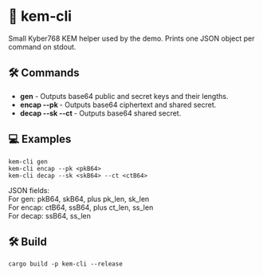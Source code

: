 # 🔑 kem‑cli

Small Kyber768 KEM helper used by the demo. Prints one JSON object per command on stdout.

## 🛠 Commands
- **gen** - Outputs base64 public and secret keys and their lengths.
- **encap --pk <base64>** - Outputs base64 ciphertext and shared secret.
- **decap --sk <base64> --ct <base64>** - Outputs base64 shared secret.

## 💻 Examples
```
kem-cli gen
kem-cli encap --pk <pkB64>
kem-cli decap --sk <skB64> --ct <ctB64>
```
JSON fields:  
For gen: pkB64, skB64, plus pk_len, sk_len  
For encap: ctB64, ssB64, plus ct_len, ss_len  
For decap: ssB64, ss_len

## 🛠 Build
```
cargo build -p kem-cli --release
```
